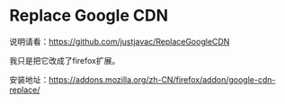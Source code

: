 Replace Google CDN
==================

说明请看：https://github.com/justjavac/ReplaceGoogleCDN

我只是把它改成了firefox扩展。

安装地址：https://addons.mozilla.org/zh-CN/firefox/addon/google-cdn-replace/


